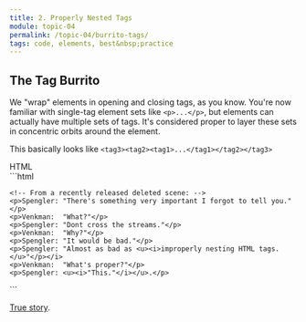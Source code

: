 ```yaml
---
title: 2. Properly Nested Tags
module: topic-04
permalink: /topic-04/burrito-tags/
tags: code, elements, best&nbsp;practice
---
```


<div class="divider-heading"></div>

## The Tag Burrito
We "wrap" elements in opening and closing tags, as you know. You're now familiar with single-tag element sets like `<p>...</p>`, but elements can actually have multiple sets of tags. It's considered proper to layer these sets in concentric orbits around the element.

This basically looks like `<tag3><tag2><tag1>...</tag1></tag2></tag3>`


<div id="code-heading">HTML</div>
```html
<!DOCTYPE html>

<html>
  <body>

    <!-- From a recently released deleted scene: -->
    <p>Spengler: "There's something very important I forgot to tell you."</p>
    <p>Venkman:  "What?"</p>
    <p>Spengler: "Dont cross the streams."</p>
    <p>Venkman:  "Why?"</p>
    <p>Spengler: "It would be bad."</p>
    <p>Spengler: "Almost as bad as <u><i>improperly nesting HTML tags.</u>"</p></i>
    <p>Venkman:  "What's proper?"</p>
    <p>Spengler: <u><i>"This."</i></u>.</p>

  </body>
</html>
```


<p class="img-caption"><a href="https://youtu.be/jyaLZHiJJnE" target="_blank">True story<a/>.<p>
